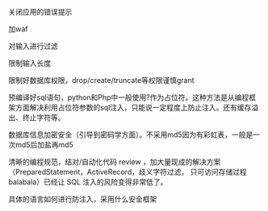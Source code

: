 关闭应用的错误提示

加waf

对输入进行过滤

限制输入长度

限制好数据库权限，drop/create/truncate等权限谨慎grant

预编译好sql语句，python和Php中一般使用?作为占位符。这种方法是从编程框架方面解决利用占位符参数的sql注入，只能说一定程度上防止注入。还有缓存溢出、终止字符等。

数据库信息加密安全（引导到密码学方面）。不采用md5因为有彩虹表，一般是一次md5后加盐再md5

清晰的编程规范，结对/自动化代码 review ，加大量现成的解决方案（PreparedStatement，ActiveRecord，歧义字符过滤， 只可访问存储过程 balabala）已经让 SQL 注入的风险变得非常低了。

具体的语言如何进行防注入，采用什么安全框架